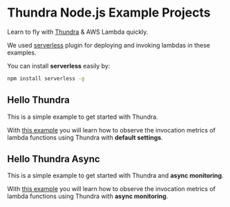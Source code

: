 # Thundra Node.js Example Projects
Learn to fly with [Thundra](https://www.thundra.io/) & AWS Lambda quickly.

We used [serverless](https://serverless.com/) plugin for deploying and invoking lambdas in these examples.

You can install **serverless** easily by:
```bash
npm install serverless -g
```

## Hello Thundra
This is a simple example to get started with Thundra.

With [this example](./hello-thundra) you will learn how to observe the invocation metrics of lambda functions using Thundra with **default settings**.

## Hello Thundra Async
This is a simple example to get started with Thundra and **async monitoring**.

With [this example](./hello-thundra-async) you will learn how to observe the invocation metrics of lambda functions using Thundra with **async monitoring**.
